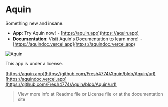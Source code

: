 # Aquin

Something new and insane.

- **App**: Try Aquin now! - [https://aquin.app](https://aquin.app)
- **Documentation**: Visit Aquin's Documentation to learn more! - [https://aquindoc.vercel.app](https://aquindoc.vercel.app)

![Aquin](public/banner.png)

This app is under a license.

[https://aquin.app](https://github.com/Fresh4774/Aquin/blob/Aquin/url)
[https://aquindoc.vercel.app](https://github.com/Fresh4774/Aquin/blob/Aquin/url)

> View more info at Readme file or License file or at the documentation site
